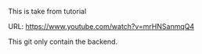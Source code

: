 This is take from tutorial

URL: https://www.youtube.com/watch?v=mrHNSanmqQ4

This git only contain the backend.
